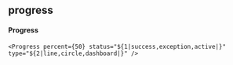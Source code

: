 ## progress
#### Progress

```
<Progress percent={50} status="${1|success,exception,active|}" type="${2|line,circle,dashboard|}" />

```